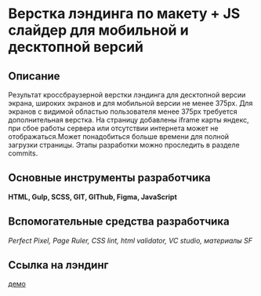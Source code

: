 # Верстка лэндинга по макету + JS слайдер для мобильной и десктопной версий

## Описание

Результат кроссбраузерной верстки лэндинга для десктопной версии экрана, широких экранов и для мобильной версии не менее 375px. Для экранов с видимой областью пользователя менее 375px требуется дополнительная верстка. На страницу добавлены iframe карты яндекс, при сбое работы сервера или отсутствии интернета может не отображаться.Может понадобиться больше времени для полной загрузки страницы. Этапы разработки можно проследить в разделе commits.

## Основные инструменты разработчика

**HTML, Gulp, SCSS, GIT, GIThub, Figma, JavaScript**

## Вспомогательные средства разработчика

_Perfect Pixel, Page Ruler, CSS lint, html validator, VC studio, материалы SF_

## Ссылка на лэндинг
[демо]([https://www.example.com](https://andrewmosh.github.io/landing-rep/))

